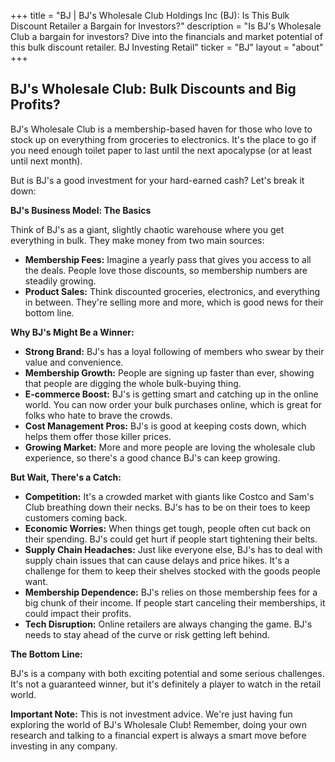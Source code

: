+++
title = "BJ |  BJ's Wholesale Club Holdings Inc (BJ): Is This Bulk Discount Retailer a Bargain for Investors?"
description = "Is BJ's Wholesale Club a bargain for investors? Dive into the financials and market potential of this bulk discount retailer. BJ Investing Retail"
ticker = "BJ"
layout = "about"
+++

        


## BJ's Wholesale Club:  Bulk Discounts and Big Profits?

BJ's Wholesale Club is a membership-based haven for those who love to stock up on everything from groceries to electronics.  It's the place to go if you need enough toilet paper to last until the next apocalypse (or at least until next month). 

But is BJ's a good investment for your hard-earned cash?  Let's break it down:

**BJ's Business Model: The Basics**

Think of BJ's as a giant, slightly chaotic warehouse where you get everything in bulk.  They make money from two main sources: 

* **Membership Fees:**  Imagine a yearly pass that gives you access to all the deals.  People love those discounts, so membership numbers are steadily growing.
* **Product Sales:**  Think discounted groceries, electronics, and everything in between.  They're selling more and more, which is good news for their bottom line.

**Why BJ's Might Be a Winner:**

* **Strong Brand:**  BJ's has a loyal following of members who swear by their value and convenience. 
* **Membership Growth:** People are signing up faster than ever, showing that people are digging the whole bulk-buying thing.
* **E-commerce Boost:**  BJ's is getting smart and catching up in the online world.  You can now order your bulk purchases online, which is great for folks who hate to brave the crowds.
* **Cost Management Pros:**  BJ's is good at keeping costs down, which helps them offer those killer prices. 
* **Growing Market:**  More and more people are loving the wholesale club experience, so there's a good chance BJ's can keep growing.

**But Wait, There's a Catch:**

* **Competition:**  It's a crowded market with giants like Costco and Sam's Club breathing down their necks.  BJ's has to be on their toes to keep customers coming back.
* **Economic Worries:**  When things get tough, people often cut back on their spending.  BJ's could get hurt if people start tightening their belts. 
* **Supply Chain Headaches:**  Just like everyone else, BJ's has to deal with supply chain issues that can cause delays and price hikes.  It's a challenge for them to keep their shelves stocked with the goods people want.
* **Membership Dependence:**  BJ's relies on those membership fees for a big chunk of their income.  If people start canceling their memberships, it could impact their profits.
* **Tech Disruption:**  Online retailers are always changing the game.  BJ's needs to stay ahead of the curve or risk getting left behind.

**The Bottom Line:**

BJ's is a company with both exciting potential and some serious challenges. It's not a guaranteed winner, but it's definitely a player to watch in the retail world.  

**Important Note:** This is not investment advice. We're just having fun exploring the world of BJ's Wholesale Club! Remember, doing your own research and talking to a financial expert is always a smart move before investing in any company. 

        